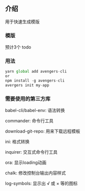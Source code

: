 ## 介绍
用于快速生成模版
### 模版
预计3个 todo
### 用法
```javascript
yarn global add avengers-cli
or
npm install -g avengers-cli
avergers init my-app
```

### 需要使用的第三方库
babel-cli/babel-env: 语法转换

commander: 命令行工具

download-git-repo: 用来下载远程模板

ini: 格式转换

inquirer: 交互式命令行工具

ora: 显示loading动画

chalk: 修改控制台输出内容样式

log-symbols: 显示出 √ 或 × 等的图标
